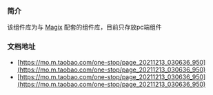 ### 简介
该组件库为与 [Magix](https://thx.github.io/magix/) 配套的组件库，目前只存放pc端组件


### 文档地址
* [https://mo.m.taobao.com/one-stop/page_20211213_030636_950](https://mo.m.taobao.com/one-stop/page_20211213_030636_950)
* [https://mo.m.taobao.com/one-stop/page_20211213_030636_950](https://mo.m.taobao.com/one-stop/page_20211213_030636_950)
